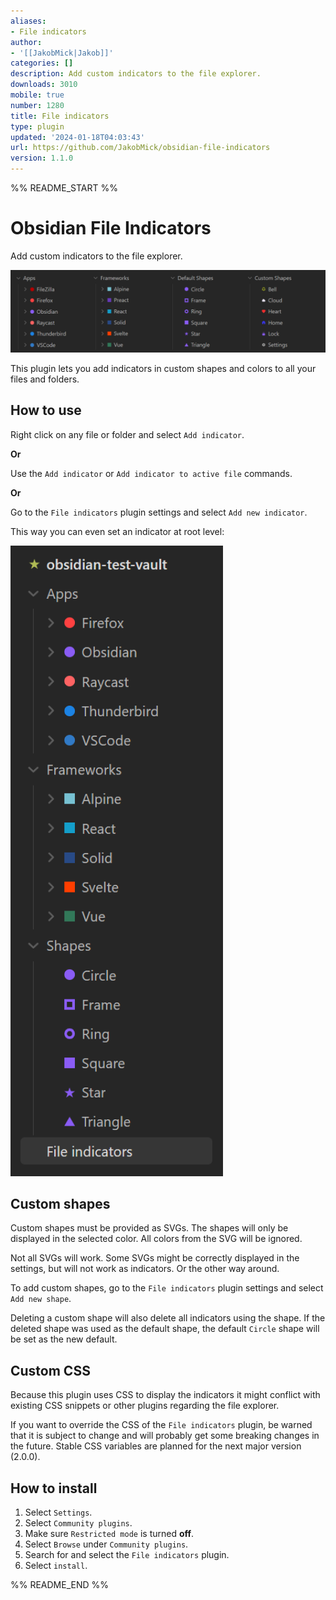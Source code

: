 ```yaml
---
aliases:
- File indicators
author:
- '[[JakobMick|Jakob]]'
categories: []
description: Add custom indicators to the file explorer.
downloads: 3010
mobile: true
number: 1280
title: File indicators
type: plugin
updated: '2024-01-18T04:03:43'
url: https://github.com/JakobMick/obsidian-file-indicators
version: 1.1.0
---
```


%% README_START %%

# Obsidian File Indicators

Add custom indicators to the file explorer.

<img src="https://github.com/JakobMick/obsidian-file-indicators/blob/main/screenshots/horizontal.png?raw=true">

This plugin lets you add indicators in custom shapes and colors to all your files and folders.

## How to use

Right click on any file or folder and select `Add indicator`.

**Or**

Use the `Add indicator` or `Add indicator to active file` commands.

**Or**

Go to the `File indicators` plugin settings and select `Add new indicator`.

This way you can even set an indicator at root level:

<img src="https://github.com/JakobMick/obsidian-file-indicators/blob/main/screenshots/vertical.png?raw=true">

## Custom shapes

Custom shapes must be provided as SVGs. The shapes will only be displayed in the selected color. All colors from the SVG will be ignored.

Not all SVGs will work. Some SVGs might be correctly displayed in the settings, but will not work as indicators. Or the other way around.

To add custom shapes, go to the `File indicators` plugin settings and select `Add new shape`.

Deleting a custom shape will also delete all indicators using the shape. If the deleted shape was used as the default shape, the default `Circle` shape will be set as the new default.

## Custom CSS

Because this plugin uses CSS to display the indicators it might conflict with existing CSS snippets or other plugins regarding the file explorer.

If you want to override the CSS of the `File indicators` plugin, be warned that it is subject to change and will probably get some breaking changes in the future. Stable CSS variables are planned for the next major version (2.0.0).

## How to install

1. Select `Settings`.
2. Select `Community plugins`.
3. Make sure `Restricted mode` is turned **off**.
4. Select `Browse` under `Community plugins`.
5. Search for and select the `File indicators` plugin.
6. Select `install`.


%% README_END %%
